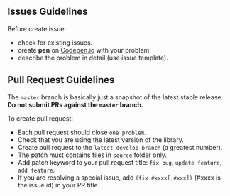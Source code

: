 ## Issues Guidelines

Before create issue:
- check for existing issues.
- create **pen** on [Codepen.io](https://codepen.io) with your problem.
- describe the problem in detail (use issue template).

## Pull Request Guidelines
The `master` branch is basically just a snapshot of the latest stable release. **Do not submit PRs against the `master` branch.**

To create pull request:
- Each pull request should close `one problem`.
- Check that you are using the latest version of the library.
- Create pull request to the `latest develop branch` (a greatest number).
- The patch must contains files in `source` folder only.
- Add patch keyword to your pull request title: `fix bug`, `update feature`, `add feature`.
- If you are resolving a special issue, add `(fix #xxxx[,#xxx])` (#xxxx is the issue id) in your PR title.
